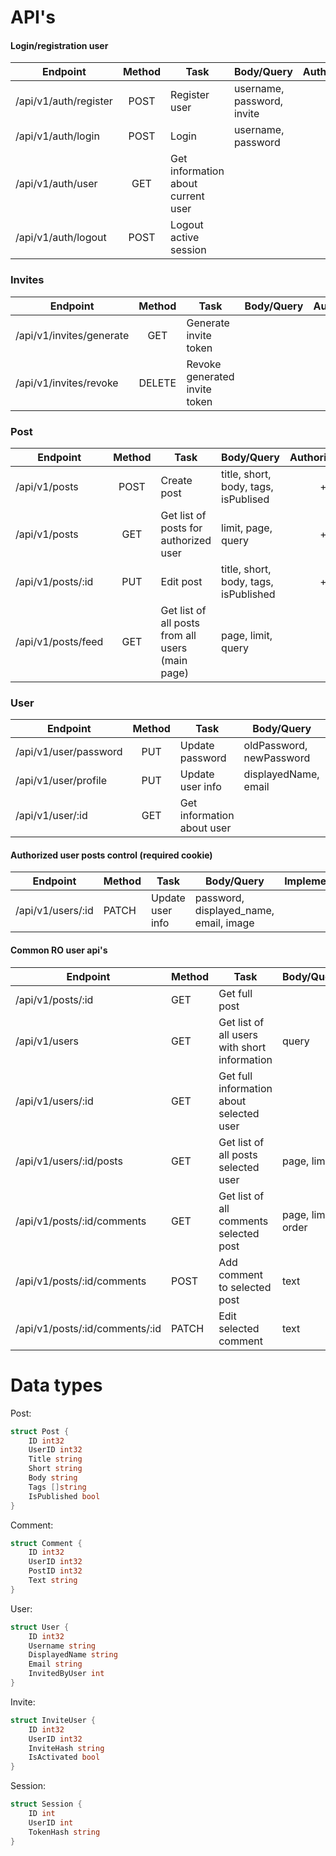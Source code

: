 # API's

#### Login/registration user
| Endpoint | Method | Task | Body/Query | Authorization | Implemented |
|--|:--:|--|--|:--:|:--:|
| /api/v1/auth/register | POST | Register user | username, password, invite | | [x] |
| /api/v1/auth/login | POST | Login | username, password | | [x] |
| /api/v1/auth/user | GET | Get information about current user | | + | [x] |
| /api/v1/auth/logout | POST | Logout active session | | + | [x] |

### Invites
| Endpoint | Method | Task | Body/Query | Authorization | Implemented |
|--|:--:|--|--|:--:|:--:|
| /api/v1/invites/generate | GET | Generate invite token | | + | [x] |
| /api/v1/invites/revoke | DELETE | Revoke generated invite token | | + | [x] |

### Post
| Endpoint | Method | Task | Body/Query | Authorization | Implemented |
|--|:--:|--|--|:--:|:--:|
| /api/v1/posts | POST | Create post | title, short, body, tags, isPublised | + | [x] |
| /api/v1/posts | GET | Get list of posts for authorized user | limit, page, query | + | [x] |
| /api/v1/posts/:id | PUT | Edit post | title, short, body, tags, isPublished | + | [x] |
| /api/v1/posts/feed | GET | Get list of all posts from all users (main page) | page, limit, query | | [x] |

### User
| Endpoint | Method | Task | Body/Query | Authorization | Implemented |
|--|:--:|--|--|:--:|:--:|
| /api/v1/user/password | PUT | Update password | oldPassword, newPassword | + | [x] |
| /api/v1/user/profile | PUT | Update user info | displayedName, email | + | [x] |
| /api/v1/user/:id | GET | Get information about user | | | [x] |

#### Authorized user posts control (required cookie)
| Endpoint | Method | Task | Body/Query | Implemented |
|--|--|--|--|--|
| /api/v1/users/:id | PATCH | Update user info | password, displayed_name, email, image |

#### Common RO user api's
| Endpoint | Method | Task | Body/Query | Implemented |
|--|--|--|--|--|
| /api/v1/posts/:id | GET | Get full post |
| /api/v1/users | GET | Get list of all users with short information | query |
| /api/v1/users/:id | GET | Get full information about selected user |
| /api/v1/users/:id/posts | GET | Get list of all posts selected user | page, limit |
| /api/v1/posts/:id/comments | GET | Get list of all comments selected post | page, limit, order |
| /api/v1/posts/:id/comments | POST | Add comment to selected post | text |
| /api/v1/posts/:id/comments/:id | PATCH | Edit selected comment | text |

# Data types

Post:
```go
struct Post {
	ID int32
	UserID int32
	Title string
	Short string
	Body string
	Tags []string
	IsPublished bool
}
```

Comment:
```go
struct Comment {
	ID int32
	UserID int32
	PostID int32
	Text string
}
```

User:
```go
struct User {
	ID int32
	Username string
	DisplayedName string
	Email string
	InvitedByUser int
}
```

Invite:
```go
struct InviteUser {
	ID int32
	UserID int32
	InviteHash string
	IsActivated bool
}
```

Session:
```go
struct Session {
	ID int
	UserID int
	TokenHash string
}
```
